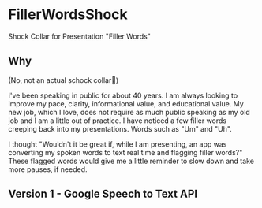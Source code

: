 # FillerWordsShock

Shock Collar for Presentation "Filler Words"

## Why

(No, not an actual schock collar🙂)

I've been speaking in public for about 40 years. I am always looking to improve my pace, clarity, informational value, and educational value. My new job, which I love, does not require as much public speaking as my old job and I am a little out of practice. I have noticed a few filler words creeping back into my presentations. Words such as "Um" and "Uh". 

I thought "Wouldn't it be great if, while I am presenting, an app was converting my spoken words to text real time and flagging filler words?" These flagged words would give me a little reminder to slow down and take more pauses, if needed.

## Version 1 - Google Speech to Text API


